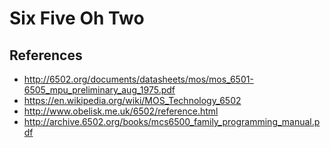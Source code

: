 # Six Five Oh Two

## References

- http://6502.org/documents/datasheets/mos/mos_6501-6505_mpu_preliminary_aug_1975.pdf
- https://en.wikipedia.org/wiki/MOS_Technology_6502
- http://www.obelisk.me.uk/6502/reference.html
- http://archive.6502.org/books/mcs6500_family_programming_manual.pdf
